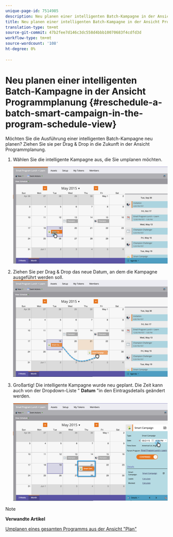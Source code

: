 ```yaml
---
unique-page-id: 7514985
description: Neu planen einer intelligenten Batch-Kampagne in der Ansicht Programmplanung - Marketing Docs - Produktdokumentation
title: Neu planen einer intelligenten Batch-Kampagne in der Ansicht Programmplanung
translation-type: tm+mt
source-git-commit: 47b2fee7d146c3dc558d4bbb10070683f4cdfd3d
workflow-type: tm+mt
source-wordcount: '108'
ht-degree: 0%

---
```



# Neu planen einer intelligenten Batch-Kampagne in der Ansicht Programmplanung {#reschedule-a-batch-smart-campaign-in-the-program-schedule-view}

Möchten Sie die Ausführung einer intelligenten Batch-Kampagne neu planen? Ziehen Sie sie per Drag &amp; Drop in die Zukunft in der Ansicht Programmplanung.

1. Wählen Sie die intelligente Kampagne aus, die Sie umplanen möchten.

   ![](assets/image2015-5-19-12-3a8-3a28.png)

1. Ziehen Sie per Drag &amp; Drop das neue Datum, an dem die Kampagne ausgeführt werden soll. ![](assets/image2015-5-19-12-3a12-3a1.png)

1. Großartig! Die intelligente Kampagne wurde neu geplant. Die Zeit kann auch von der Dropdown-Liste &quot; **Datum** &quot;in den Eintragsdetails geändert werden.

   ![](assets/image2015-5-19-12-3a15-3a38.png)

>[!NOTE]
>
>**Verwandte Artikel**
>
>[Umplanen eines gesamten Programms aus der Ansicht &quot;Plan&quot;](rescheduling-an-entire-program-from-the-schedule-view.md)

